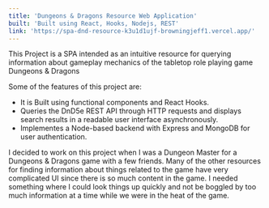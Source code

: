```yaml
---
title: 'Dungeons & Dragons Resource Web Application'
built: 'Built using React, Hooks, Nodejs, REST'
link: 'https://spa-dnd-resource-k3u1d1ujf-browningjeff1.vercel.app/'
---
```


This Project is a SPA intended as an intuitive resource for querying information about gameplay mechanics of the tabletop role playing game Dungeons & Dragons

Some of the features of this project are:

- It is Built using functional components and React Hooks.
- Queries the DnD5e REST API through HTTP requests and displays search results in a readable user interface asynchronously.
- Implementes a Node-based backend with Express and MongoDB for user authentication.

I decided to work on this project when I was a Dungeon Master for a Dungeons & Dragons game with a few friends. Many of the other resources for finding information about things related to the game have very complicated UI since there is so much content in the game. I needed something where I could look things up quickly and not be boggled by too much information at a time while we were in the heat of the game.